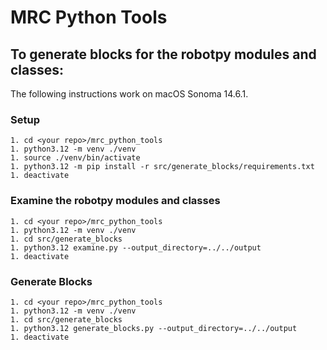 # MRC Python Tools

## To generate blocks for the robotpy modules and classes:

The following instructions work on macOS Sonoma 14.6.1.

### Setup
    1. cd <your repo>/mrc_python_tools
    1. python3.12 -m venv ./venv
    1. source ./venv/bin/activate
    1. python3.12 -m pip install -r src/generate_blocks/requirements.txt
    1. deactivate

### Examine the robotpy modules and classes
    1. cd <your repo>/mrc_python_tools
    1. python3.12 -m venv ./venv
    1. cd src/generate_blocks
    1. python3.12 examine.py --output_directory=../../output
    1. deactivate

### Generate Blocks
    1. cd <your repo>/mrc_python_tools
    1. python3.12 -m venv ./venv
    1. cd src/generate_blocks
    1. python3.12 generate_blocks.py --output_directory=../../output
    1. deactivate
